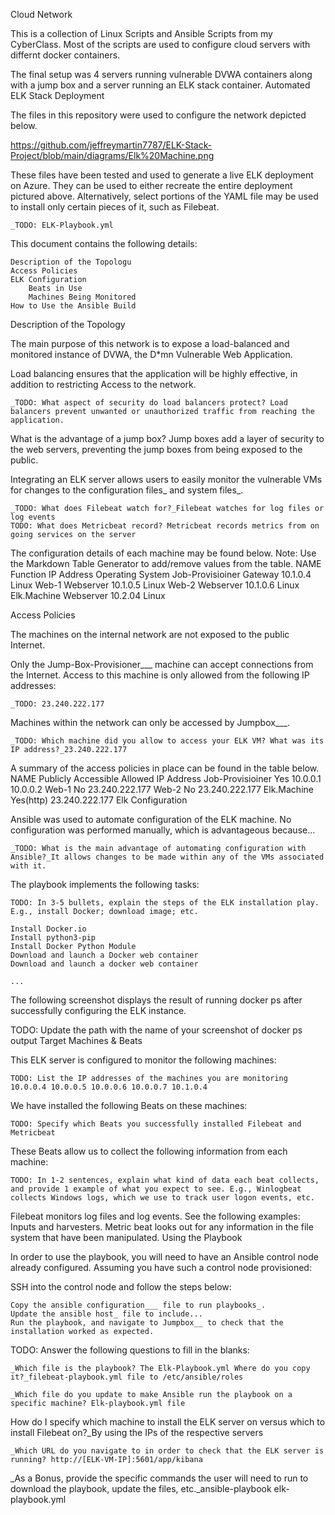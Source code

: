 Cloud Network

This is a collection of Linux Scripts and Ansible Scripts from my CyberClass. Most of the scripts are used to configure cloud servers with differnt docker containers.

The final setup was 4 servers running vulnerable DVWA containers along with a jump box and a server running an ELK stack container.
Automated ELK Stack Deployment

The files in this repository were used to configure the network depicted below.

https://github.com/jeffreymartin7787/ELK-Stack-Project/blob/main/diagrams/Elk%20Machine.png

These files have been tested and used to generate a live ELK deployment on Azure. They can be used to either recreate the entire deployment pictured above. Alternatively, select portions of the YAML file may be used to install only certain pieces of it, such as Filebeat.

    _TODO: ELK-Playbook.yml

This document contains the following details:

    Description of the Topologu
    Access Policies
    ELK Configuration
        Beats in Use
        Machines Being Monitored
    How to Use the Ansible Build

Description of the Topology

The main purpose of this network is to expose a load-balanced and monitored instance of DVWA, the D*mn Vulnerable Web Application.

Load balancing ensures that the application will be highly effective, in addition to restricting Access to the network.

    _TODO: What aspect of security do load balancers protect? Load balancers prevent unwanted or unauthorized traffic from reaching the application.

What is the advantage of a jump box? Jump boxes add a layer of security to the web servers, preventing the jump boxes from being exposed to the public.

Integrating an ELK server allows users to easily monitor the vulnerable VMs for changes to the configuration files_ and system files_.

    _TODO: What does Filebeat watch for?_Filebeat watches for log files or log events
    TODO: What does Metricbeat record? Metricbeat records metrics from on going services on the server

The configuration details of each machine may be found below. Note: Use the Markdown Table Generator to add/remove values from the table.
<create table>
NAME 	Function 	IP Address 	Operating System
Job-Provisioiner 	Gateway 	10.1.0.4 	Linux
Web-1 	Webserver 	10.1.0.5 	Linux
Web-2 	Webserver 	10.1.0.6 	Linux
Elk.Machine 	Webserver 	10.2.04 	Linux
<end table>

Access Policies

The machines on the internal network are not exposed to the public Internet.

Only the Jump-Box-Provisioner___ machine can accept connections from the Internet. Access to this machine is only allowed from the following IP addresses:

    _TODO: 23.240.222.177

Machines within the network can only be accessed by Jumpbox___.

    _TODO: Which machine did you allow to access your ELK VM? What was its IP address?_23.240.222.177

A summary of the access policies in place can be found in the table below.
NAME 	Publicly Accessible 	Allowed IP Address
Job-Provisioiner 	Yes 	10.0.0.1 10.0.0.2
Web-1 	No 	23.240.222.177
Web-2 	No 	23.240.222.177
Elk.Machine	Yes(http) 	23.240.222.177
Elk Configuration

Ansible was used to automate configuration of the ELK machine. No configuration was performed manually, which is advantageous because...

    _TODO: What is the main advantage of automating configuration with Ansible?_It allows changes to be made within any of the VMs associated with it.

The playbook implements the following tasks:

    TODO: In 3-5 bullets, explain the steps of the ELK installation play. E.g., install Docker; download image; etc.

    Install Docker.io
    Install python3-pip
    Install Docker Python Module
    Download and launch a Docker web container
    Download and launch a docker web container

    ...

The following screenshot displays the result of running docker ps after successfully configuring the ELK instance.

TODO: Update the path with the name of your screenshot of docker ps output
Target Machines & Beats

This ELK server is configured to monitor the following machines:

    TODO: List the IP addresses of the machines you are monitoring 10.0.0.4 10.0.0.5 10.0.0.6 10.0.0.7 10.1.0.4

We have installed the following Beats on these machines:

    TODO: Specify which Beats you successfully installed Filebeat and Metricbeat

These Beats allow us to collect the following information from each machine:

    TODO: In 1-2 sentences, explain what kind of data each beat collects, and provide 1 example of what you expect to see. E.g., Winlogbeat collects Windows logs, which we use to track user logon events, etc.

Filebeat monitors log files and log events. See the following examples: Inputs and harvesters. Metric beat looks out for any information in the file system that have been manipulated.
Using the Playbook

In order to use the playbook, you will need to have an Ansible control node already configured. Assuming you have such a control node provisioned:

SSH into the control node and follow the steps below:

    Copy the ansible configuration___ file to run playbooks_.
    Update the ansible host_ file to include...
    Run the playbook, and navigate to Jumpbox__ to check that the installation worked as expected.

TODO: Answer the following questions to fill in the blanks:

    _Which file is the playbook? The Elk-Playbook.yml Where do you copy it?_filebeat-playbook.yml file to /etc/ansible/roles

    _Which file do you update to make Ansible run the playbook on a specific machine? Elk-playbook.yml file

How do I specify which machine to install the ELK server on versus which to install Filebeat on?_By using the IPs of the respective servers

    _Which URL do you navigate to in order to check that the ELK server is running? http://[ELK-VM-IP]:5601/app/kibana

_As a Bonus, provide the specific commands the user will need to run to download the playbook, update the files, etc._ansible-playbook elk-playbook.yml